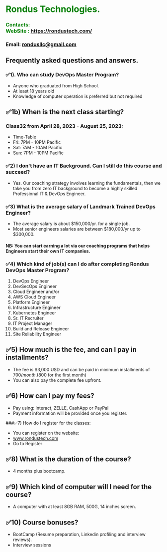 #  **<span style="color:green">Rondus Technologies.</span>**
### **<span style="color:green">Contacts:  <br> WebSite : <https://rondustech.com/></span>**
### **Email: rondusllc@gmail.com**
## Frequently asked questions and answers.

### ✅1). Who can study DevOps Master Program?
+ Anyone who graduated from High School.
+ At least 18 years old
+ Knowledge of computer operation is preferred but not required


## ✅1b)	When is the next class starting?  
### Class32 from April 28, 2023 - August 25, 2023:
+ Time-Table
+ Fri: 7PM - 10PM Pacific
+ Sat: 7AM - 10AM Pacific
+ Sun: 7PM - 10PM Pacific  

### ✅2)	I don't have an IT Background. Can I still do this course and succeed? 
+ Yes. Our coaching strategy involves learning the fundamentals, then we take you from zero IT background to become a highly skilled Professional IT & DevOps Engineer.

### ✅3)	What is the average salary of Landmark Trained DevOps Engineer? 
+ The average salary is about $150,000/yr. for a single job.
+ Most senior engineers salaries are between $180,000/yr up to $300,000.
 
#### NB: You can start earning a lot via our coaching programs that helps Engineers start their own IT companies.

### ✅4)	Which kind of job(s) can I do after completing Rondus DevOps Master Program?

 1. DevOps Engineer
 2. DevSecOps Engineer
 3. Cloud Engineer and/or 
 4. AWS Cloud Engineer
 4. Platform Engineer 
 5. Infrastructure Engineer
 6. Kubernetes Engineer  
 7. Sr. IT Recruiter
 8. IT Project Manager  
 10. Build and Release Engineer
 11. Site Reliability Engineer
 
 ## ✅5)	How much is the fee, and can I pay in installments?
+ The fee is $3,000 USD and can be paid in minimum installments of $700/month.($800 for the first month)
+ You can also pay the complete fee upfront.



## ✅6)	How can I pay my fees?
+ Pay using: Interact, ZELLE, CashApp or PayPal
+ Payment information will be provided once you register.
 
###✅7) How do I register for the classes:
+ You can register on the website: 
+ www.rondustech.com
+ Go to Register 

## ✅8)	What is the duration of the course?  
+ 4 months plus bootcamp.

## ✅9)	Which kind of computer will I need for the course?
+ A computer with at least 8GB RAM, 500G, 14 inches screen.

## ✅10) Course bonuses?
+ BootCamp (Resume preparation, Linkedin profiling and interview reviews).
+ Interview sessions


